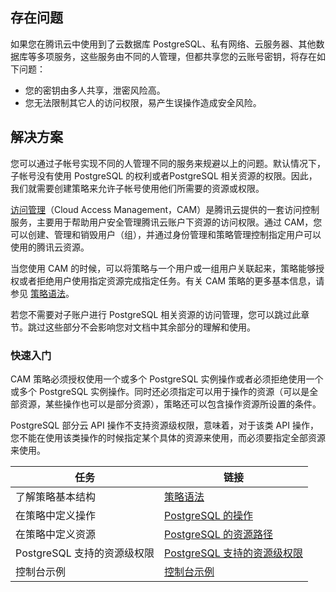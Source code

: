
## 存在问题
如果您在腾讯云中使用到了云数据库 PostgreSQL、私有网络、云服务器、其他数据库等多项服务，这些服务由不同的人管理，但都共享您的云账号密钥，将存在如下问题：
- 您的密钥由多人共享，泄密风险高。
- 您无法限制其它人的访问权限，易产生误操作造成安全风险。

## 解决方案
您可以通过子帐号实现不同的人管理不同的服务来规避以上的问题。默认情况下，子帐号没有使用 PostgreSQL 的权利或者PostgreSQL 相关资源的权限。因此，我们就需要创建策略来允许子帐号使用他们所需要的资源或权限。

[访问管理](https://cloud.tencent.com/document/product/598/10583)（Cloud Access Management，CAM）是腾讯云提供的一套访问控制服务，主要用于帮助用户安全管理腾讯云账户下资源的访问权限。通过 CAM，您可以创建、管理和销毁用户（组），并通过身份管理和策略管理控制指定用户可以使用的腾讯云资源。

当您使用 CAM 的时候，可以将策略与一个用户或一组用户关联起来，策略能够授权或者拒绝用户使用指定资源完成指定任务。有关 CAM 策略的更多基本信息，请参见 [策略语法](https://cloud.tencent.com/document/product/598/10603)。

若您不需要对子账户进行 PostgreSQL 相关资源的访问管理，您可以跳过此章节。跳过这些部分不会影响您对文档中其余部分的理解和使用。

### 快速入门
CAM 策略必须授权使用一个或多个 PostgreSQL 实例操作或者必须拒绝使用一个或多个 PostgreSQL 实例操作。同时还必须指定可以用于操作的资源（可以是全部资源，某些操作也可以是部分资源），策略还可以包含操作资源所设置的条件。

PostgreSQL 部分云 API 操作不支持资源级权限，意味着，对于该类 API 操作，您不能在使用该类操作的时候指定某个具体的资源来使用，而必须要指定全部资源来使用。


| 任务                        | 链接                                                         |
| --------------------------- | ------------------------------------------------------------ |
| 了解策略基本结构            | [策略语法](https://cloud.tencent.com/document/product/409/45389#clyf) |
| 在策略中定义操作            | [PostgreSQL 的操作](https://cloud.tencent.com/document/product/409/45389#cz) |
| 在策略中定义资源            | [PostgreSQL 的资源路径](https://cloud.tencent.com/document/product/409/45389#zylj) |
| PostgreSQL 支持的资源级权限 | [PostgreSQL 支持的资源级权限](https://cloud.tencent.com/document/product/409/45390) |
| 控制台示例                  | [控制台示例](https://cloud.tencent.com/document/product/409/45391) |

